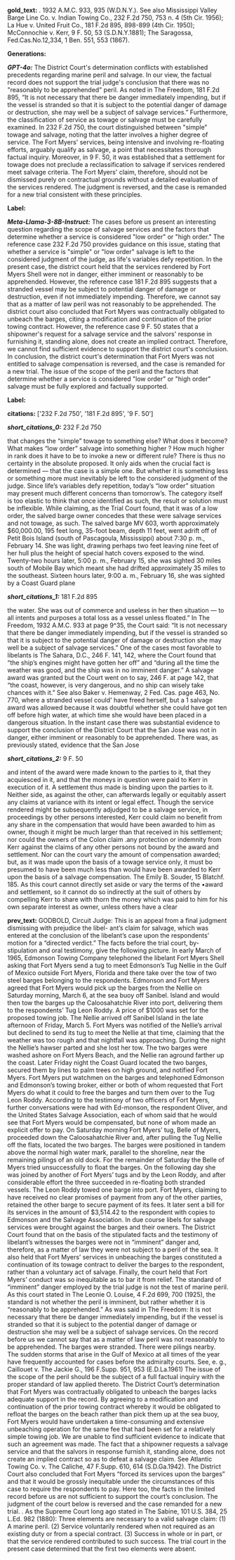 **gold_text:**
. 1932 A.M.C. 933, 935 (W.D.N.Y.). See also Mississippi Valley Barge Line Co. v. Indian Towing Co.,
232 F.2d 750, 753 n. 4 (5th Cir. 1956); La Hue v. United Fruit Co., 181 F.2d 895, 898-899 (4th Cir.
1950); McConnochie v. Kerr, 9 F. 50, 53 (S.D.N.Y.1881); The Saragossa, Fed.Cas.No.12,334, 1 Ben.
551, 553 (1867).

**Generations:**


***GPT-4o:***
The District Court's determination conflicts with established precedents regarding marine peril and
salvage. In our view, the factual record does not support the trial judge's conclusion that there
was no "reasonably to be apprehended" peril. As noted in The Freedom, 181 F.2d 895, “It is not
necessary that there be danger immediately impending, but if the vessel is stranded so that it is
subject to the potential danger of damage or destruction, she may well be a subject of salvage
services.”  Furthermore, the classification of service as towage or salvage must be carefully
examined. In 232 F.2d 750, the court distinguished between "simple" towage and salvage, noting that
the latter involves a higher degree of service. The Fort Myers' services, being intensive and
involving re-floating efforts, arguably qualify as salvage, a point that necessitates thorough
factual inquiry.  Moreover, in 9 F. 50, it was established that a settlement for towage does not
preclude a reclassification to salvage if services rendered meet salvage criteria. The Fort Myers'
claim, therefore, should not be dismissed purely on contractual grounds without a detailed
evaluation of the services rendered.  The judgment is reversed, and the case is remanded for a new
trial consistent with these principles.


**Label:** 


***Meta-Llama-3-8B-Instruct:***
  The cases before us present an interesting question regarding the scope of salvage services and
the factors that determine whether a service is considered "low order" or "high order." The
reference case 232 F.2d 750 provides guidance on this issue, stating that whether a service is
"simple" or "low order" salvage is left to the considered judgment of the judge, as life's variables
defy repetition.  In the present case, the district court held that the services rendered by Fort
Myers Shell were not in danger, either imminent or reasonably to be apprehended. However, the
reference case 181 F.2d 895 suggests that a stranded vessel may be subject to potential danger of
damage or destruction, even if not immediately impending. Therefore, we cannot say that as a matter
of law peril was not reasonably to be apprehended.  The district court also concluded that Fort
Myers was contractually obligated to unbeach the barges, citing a modification and continuation of
the prior towing contract. However, the reference case 9 F. 50 states that a shipowner's request for
a salvage service and the salvors' response in furnishing it, standing alone, does not create an
implied contract. Therefore, we cannot find sufficient evidence to support the district court's
conclusion.  In conclusion, the district court's determination that Fort Myers was not entitled to
salvage compensation is reversed, and the case is remanded for a new trial. The issue of the scope
of the peril and the factors that determine whether a service is considered "low order" or "high
order" salvage must be fully explored and factually supported.


**Label:** 


**citations:** ['232 F.2d 750', '181 F.2d 895', '9 F. 50']

***short_citations_0:*** 232 F.2d 750

that changes the “simple” towage to something else? What does it become? What makes “low order” salvage into something higher ? How much higher in rank does it have to be to invoke a new or different rule? There is thus no certainty in the absolute proposed. It only aids when the crucial fact is determined — that the case is a simple one. But whether it is something less or something more must inevitably be left to the considered judgment of the judge. Since life’s variables defy repetition, today’s “low order” situation may present much different concerns than tomorrow’s. The category itself is too elastic to think that once identified as such, the result or solution must be inflexible. While claiming, as the Trial Court found, that it was of a low order, the salved barge owner concedes that these were salvage services and not towage, as such. The salved barge MV 603, worth approximately $60,000.00, 195 feet long, 35-foot beam, depth 11 feet, went adrift off of Petit Bois Island (south of Pascagoula, Mississippi) about 7:30 p. m., February 14. She was light, drawing perhaps two feet leaving nine feet of her hull plus the height of special hatch covers exposed to the wind. Twenty-two hours later, 5:00 p. m., February 15, she was sighted 30 miles south of Mobile Bay which meant she had drifted approximately 35 miles to the southeast. Sixteen hours later, 9:00 a. m., February 16, she was sighted by a Coast Guard plane

***short_citations_1:*** 181 F.2d 895

the water. She was out of commerce and useless in her then situation — to all intents and purposes a total loss as a vessel unless floated.” In The Freedom, 1932 A.M.C. 933 at page 9^35, the Court said: “It is not necessary that there be danger immediately impending, but if the vessel is stranded so that it is subject to the potential danger of damage or destruction she may well be a subject of salvage services.” One of the cases most favorable to libelants is The Sahara, D.C., 246 F. 141, 142, where the Court found that “the ship’s engines might have gotten her off” and “during all the time the weather was good, and the ship was in no imminent danger.” A salvage award was granted but the Court went on to say, 246 F. at page 142, that “the coast, however, is very dangerous, and no ship can wisely take chances with it.” See also Baker v. Hemenway, 2 Fed. Cas. page 463, No. 770, where a stranded vessel could' have freed herself, but a 1 salvage award was allowed because it was doubtful whether she could have got ten off before high water, at which time she would have been placed in a dangerous situation. In the instant case there was substantial evidence to support the conclusion of the District Court that the San Jose was not in danger, either imminent or reasonably to be apprehended. There was, as previously stated, evidence that the San Jose

***short_citations_2:*** 9 F. 50

and intent of the award were made known to the parties to it, that they acquiesced in it, and that the moneys in question were paid to Kerr in execution of it. A settlement thus made is binding upon the parties to it. Neither side, as against the other, can afterwards legally or equitably assert any claims at variance with its intent or legal effect. Though the service rendered might be subsequently adjudged to be a salvage service, in proceedings by other persons interested, Kerr could claim no benefit from any share in the compensation that would have been awarded to him as owner, though it might be much larger than that received in his settlement; nor could the owners of the Colon claim .any protection or indemnity from Kerr against the claims of any other persons not bound by the award and settlement. Nor can the court vary the amount of compensation awarded; but, as it was made upon the basis of a towage service only, it must bo presumed to have been much less than would have been awarded to Kerr upon the basis of a salvage compensation. The Emily B. Souder, 15 Blatchf. 185. As this court cannot directly set aside or vary the terms of the •award and settlement, so it cannot do so indirectly at the suit of others by compelling Kerr to share with thorn the money which was paid to him for his own separate interest as owner, unless others have a clear

**prev_text:**
GODBOLD, Circuit Judge: This is an appeal from a final judgment dismissing with prejudice the libel-
ant’s claim for salvage, which was entered at the conclusion of the libelant’s case upon the
respondents’ motion for a “directed verdict.” The facts before the trial court, by-stipulation and
oral testimony, give the following picture. In early March of 1965, Edmonson Towing Company
telephoned the libelant Fort Myers Shell asking that Fort Myers send a tug to meet Edmonson’s Tug
Nellie in the Gulf of Mexico outside Fort Myers, Florida and there take over the tow of two steel
barges belonging to the respondents. Edmonson and Fort Myers agreed that Fort Myers would pick up
the barges from the Nellie on Saturday morning, March 6, at the sea buoy off Sanibel. Island and
would then tow the barges up the Caloosahatchie River into port, delivering them to the respondents’
Tug Leon Roddy. A price of $1000 was set for the proposed towing job. The Nellie arrived off Sanibel
Island in the late afternoon of Friday, March 5. Fort Myers was notified of the Nellie’s arrival but
declined to send its tug to meet the Nellie at that time, claiming that the weather was too rough
and that nightfall was approaching. During the night the Nellie’s hawser parted and she lost her
tow. The two barges were washed ashore on Fort Myers Beach, and the Nellie ran aground farther up
the coast. Later Friday night the Coast Guard located the two barges, secured them by lines to palm
trees on high ground, and notified Fort Myers. Fort Myers put watchmen on the barges and telephoned
Edmonson and Edmonson’s towing broker, either or both of whom requested that Fort Myers do what it
could to free the barges and turn them over to the Tug Leon Roddy. According to the testimony of two
officers of Fort Myers, further conversations were had with Ed-monson, the respondent Oliver, and
the United States Salvage Association, each of whom said that he would see that Fort Myers would be
compensated, but none of whom made an explicit offer to pay. On Saturday morning Fort Myers’ tug,
Belle of Myers, proceeded down the Caloosahatchie River and, after pulling the Tug Nellie off the
flats, located the two barges. The barges were positioned in tandem above the normal high water
mark, parallel to the shoreline, near the remaining pilings of an old dock. For the remainder of
Saturday the Belle of Myers tried unsuccessfully to float the barges. On the following day she was
joined by another of Fort Myers’ tugs and by the Leon Roddy, and after considerable effort the three
succeeded in re-floating both stranded vessels. The Leon Roddy towed one barge into port. Fort
Myers, claiming to have received no clear promises of payment from any of the other parties,
retained the other barge to secure payment of its fees. It later sent a bill for its services in the
amount of $3,514.42 to the respondent with copies to Edmonson and the Salvage Association. In due
course libels for salvage services were brought against the barges and their owners. The District
Court found that on the basis of the stipulated facts and the testimony of libelant’s witnesses the
barges were not in “imminent” danger and, therefore, as a matter of law they were not subject to a
peril of the sea. It also held that Fort Myers’ services in unbeaching the barges constituted a
continuation of its towage contract to deliver the barges to the respondent, rather than a voluntary
act of salvage. Finally, the court held that Fort Myers’ conduct was so inequitable as to bar it
from relief. The standard of “imminent” danger employed by the trial judge is not the test of marine
peril. As this court stated in The Leonie O. Louise, 4 F.2d 699, 700 (1925), the standard is not
whether the peril is imminent, but rather whether it is “reasonably to be apprehended.” As was said
in The Freedom: It is not necessary that there be danger immediately impending, but if the vessel is
stranded so that it is subject to the potential danger of damage or destruction she may well be a
subject of salvage services. On the record before us we cannot say that as a matter of law peril was
not reasonably to be apprehended. The barges were stranded. There were pilings nearby. The sudden
storms that arise in the Gulf of Mexico at all times of the year have frequently accounted for cases
before the admiralty courts. See, e. g., Caillouet v. The Jackie G., 196 F.Supp. 951, 953
(E.D.La.1961) The issue of the scope of the peril should be the subject of a full factual inquiry
with the proper standard of law applied thereto. The District Court’s determination that Fort Myers
was contractually obligated to unbeach the barges lacks adequate support in the record. By agreeing
to a modification and continuation of the prior towing contract whereby it would be obligated to
refloat the barges on the beach rather than pick them up at the sea buoy, Fort Myers would have
undertaken a time-consuming and extensive unbeaching operation for the same fee that had been set
for a relatively simple towing job. We are unable to find sufficient evidence to indicate that such
an agreement was made. The fact that a shipowner requests a salvage service and that the salvors in
response furnish it, standing alone, does not create an implied contract so as to defeat a salvage
claim. See Atlantic Towing Co. v. The Caliche, 47 F.Supp. 610, 614 (S.D.Ga.1942). The District Court
also concluded that Fort Myers “forced its services upon the barges” and that it would be grossly
inequitable under the circumstances of this case to require the respondents to pay. Here too, the
facts in the limited record before us are not sufficient to support the court’s conclusion. The
judgment of the court below is reversed and the case remanded for a new trial. . As the Supreme
Court long ago stated in The Sabine, 101 U.S. 384, 25 L.Ed. 982 (1880): Three elements are necessary
to a valid salvage claim: (1) A marine peril. (2) Service voluntarily rendered when not required as
an existing duty or from a special contract. (3) Success in whole or in part, or that the service
rendered contributed to such success. The trial court in the present case determined that the first
two elements were absent.


